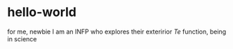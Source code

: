 # hello-world
for me, newbie
I am an INFP who explores their exteririor *Te* function, being in science 
